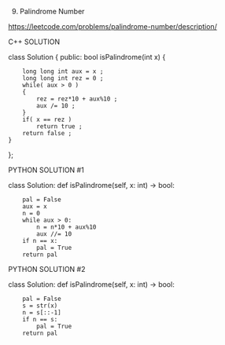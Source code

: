 
9. Palindrome Number

https://leetcode.com/problems/palindrome-number/description/


C++ SOLUTION

class Solution {
public:
    bool isPalindrome(int x) {
        
        long long int aux = x ;
        long long int rez = 0 ;
        while( aux > 0 )
        {
            rez = rez*10 + aux%10 ;
            aux /= 10 ;
        }   
        if( x == rez )
            return true ;
        return false ;
    }
};



PYTHON SOLUTION #1

class Solution:
    def isPalindrome(self, x: int) -> bool:

        pal = False
        aux = x 
        n = 0
        while aux > 0:
            n = n*10 + aux%10
            aux //= 10
        if n == x:
            pal = True
        return pal



PYTHON SOLUTION #2

class Solution:
    def isPalindrome(self, x: int) -> bool:

        pal = False
        s = str(x)
        n = s[::-1]
        if n == s:
            pal = True
        return pal



